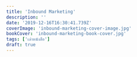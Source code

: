 ```yaml
---
title: 'Inbound Marketing'
description: ''
date: '2019-12-16T16:30:41.739Z'
coverImage: 'inbound-marketing-cover-image.jpg'
bookCover: 'inbound-marketing-book-cover.jpg'
tags: ['เล่าหนังสือ']
draft: true
---
```

